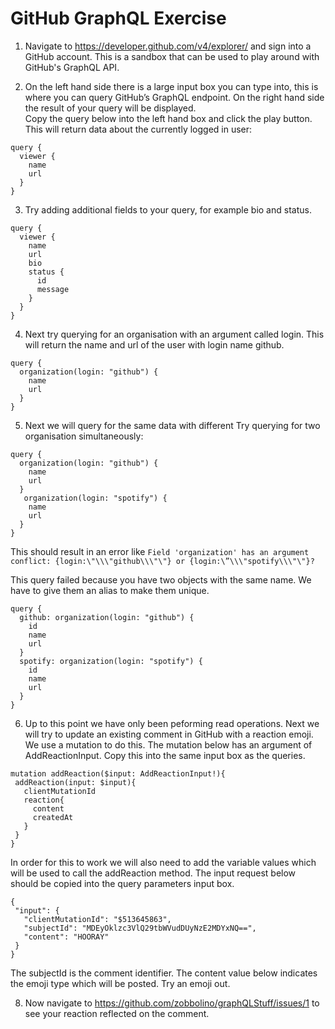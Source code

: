 GitHub GraphQL Exercise
=======================

1. Navigate to https://developer.github.com/v4/explorer/ and sign into a GitHub account. This is a sandbox that can be used to play around with GitHub's GraphQL API.

2. On the left hand side there is a large input box you can type into, this is where you can query GitHub’s GraphQL endpoint. On the right hand side the result of your query will be displayed.  
Copy the query below into the left hand box and click the play button. This will return data about the currently logged in user:


```
query {
  viewer {
    name
    url
  }
}
```


3. Try adding additional fields to your query, for example bio and status.

```
query {
  viewer {
    name
    url
    bio
    status {
      id
      message
    }
  }
}
```

4. Next try querying for an organisation with an argument called login. This will return the name and url of the user with login name github.

```
query {
  organization(login: "github") {
    name
    url
  }
}
```

5. Next we will query for the same data with different Try querying for two organisation simultaneously:

```
query {
  organization(login: "github") {
    name
    url
  }
   organization(login: "spotify") {
    name
    url
  }
}
```

This should result in an error like `Field 'organization' has an argument conflict: {login:\"\\\"github\\\"\"} or {login:\”\\\"spotify\\\"\"}?`

This query failed because you have two objects with the same name. We have to give them an alias to make them unique.

```
query {
  github: organization(login: "github") {
    id
    name
    url
  }
  spotify: organization(login: "spotify") {
    id
    name
    url
  }
}
```

6. Up to this point we have only been peforming read operations. Next we will try to update an existing comment in GitHub with a reaction emoji. We use a mutation to do this. The mutation below has an argument of AddReactionInput.  Copy this into the same input box as the queries.

```
mutation addReaction($input: AddReactionInput!){
 addReaction(input: $input){
   clientMutationId
   reaction{
     content
     createdAt
   }
 }
}
```
In order for this to work we will also need to add the variable values which will be used to call the addReaction method. 
The input request below should be copied into the query parameters input box. 

```
{
 "input": {
   "clientMutationId": "$513645863",
   "subjectId": "MDEyOklzc3VlQ29tbWVudDUyNzE2MDYxNQ==",
   "content": "HOORAY"
 }
}
```
The subjectId is the comment identifier. The content value below indicates the emoji type which will be posted. Try an emoji out. 

8. Now navigate to https://github.com/zobbolino/graphQLStuff/issues/1 to see your reaction reflected on the comment.





